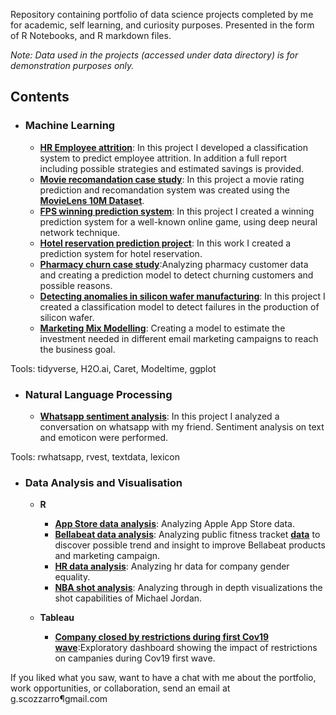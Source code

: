 Repository containing portfolio of data science projects completed by me for academic, self learning, and curiosity purposes. Presented in the form of R Notebooks, and R markdown files.


_Note: Data used in the projects (accessed under data directory) is for demonstration purposes only._

## Contents

- ### Machine Learning
 	-  __[HR Employee attrition](https://github.com/scozzarro/Portfolio/tree/main/HR_employee_attriction_case_study_2)__: In this project I developed a classification system 	  to predict employee attrition. In addition a full report including possible strategies and estimated savings is provided.
 	-  __[Movie recomandation case study](https://github.com/scozzarro/Portfolio/tree/main/movie_recomandation_case_study)__: In this project a movie rating prediction and 	recomandation system was created using the __[MovieLens 10M Dataset](http://movielens.org)__.
	-  __[FPS winning prediction system](https://github.com/scozzarro/Portfolio/tree/main/FPS_game_winning_prediction_case_study)__: In this project I created a winning 		prediction system for a well-known online game, using deep neural network technique.
	-  __[Hotel reservation prediction project](https://github.com/scozzarro/Portfolio/tree/main/Hotel_reservation_prediction_case_study)__: In this work I created a 		prediction system for hotel reservation.
	-  __[Pharmacy churn case study](https://github.com/scozzarro/Portfolio/tree/main/Patients_prescription_churn_case_study)__:Analyzing pharmacy customer data and creating 	  a prediction model to detect churning customers and possible reasons.
	-  __[Detecting anomalies in silicon wafer manufacturing](https://github.com/scozzarro/Portfolio/tree/main/Detecting_anomalies_electronic_wafer_production)__: In this 		project I created a classification model to detect failures in the production of silicon wafer. 
	-  __[Marketing Mix Modelling](https://github.com/scozzarro/Portfolio/tree/main/Marketing_mix_modeling_case_study)__: Creating a model to estimate the investment needed 	 in different email marketing campaigns to reach the business goal.   
	
Tools: tidyverse, H2O.ai, Caret, Modeltime, ggplot 

- ### Natural Language Processing
	-  __[Whatsapp sentiment analysis](https://github.com/scozzarro/Portfolio/tree/main/Whatsapp_chat_data_analysis_project)__: In this project I analyzed a conversation on 	 whatsapp with my friend. Sentiment analysis on text and emoticon were performed. 
	

Tools: rwhatsapp, rvest, textdata, lexicon

- ### Data Analysis and Visualisation

	- __R__ 
		-  __[App Store data analysis](https://github.com/scozzarro/Portfolio/tree/main/App_store_data_analysis)__: Analyzing Apple App Store data. 
		-  __[Bellabeat data analysis](https://github.com/scozzarro/Portfolio/tree/main/Bellabeat_capstone_project)__: Analyzing public fitness tracket __[data](https://www.kaggle.com/arashnic/fitbit)__ to discover possible trend and insight to improve Bellabeat products and marketing campaign. 
		-  __[HR data analysis](https://github.com/scozzarro/Portfolio/tree/main/hr_employee_attriction_case_study)__: Analyzing hr data for company gender 			equality.
		-  __[NBA shot analysis](https://github.com/scozzarro/Portfolio/tree/main/NBA_Shot)__: Analyzing through in depth visualizations the shot capabilities of Michael 	  Jordan.
	
	- __Tableau__
		
		- __[Company closed by restrictions during first Cov19 wave](https://tabsoft.co/3xoZ4ub)__:Exploratory dashboard showing the impact of restrictions on campanies during Cov19 first wave.


If you liked what you saw, want to have a chat with me about the portfolio, work opportunities, or collaboration, send an email at g.scozzarro¶gmail.com 
